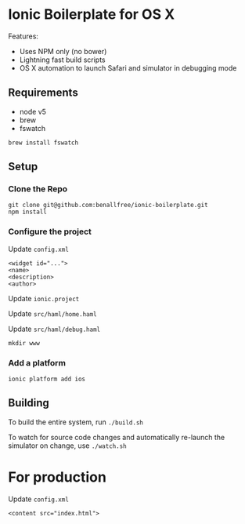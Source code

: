 # Ionic Boilerplate for OS X

Features:

* Uses NPM only (no bower)
* Lightning fast build scripts
* OS X automation to launch Safari and simulator in debugging mode

## Requirements

* node v5
* brew
* fswatch

`brew install fswatch`

## Setup

### Clone the Repo

    git clone git@github.com:benallfree/ionic-boilerplate.git
    npm install

### Configure the project

Update `config.xml`

    <widget id="...">
    <name>
    <description>
    <author>
  
Update `ionic.project`

Update `src/haml/home.haml`

Update `src/haml/debug.haml`

`mkdir www`

### Add a platform

`ionic platform add ios`


## Building

To build the entire system, run `./build.sh`

To watch for source code changes and automatically re-launch the simulator on change, use `./watch.sh`
  
# For production

Update `config.xml`

    <content src="index.html">
